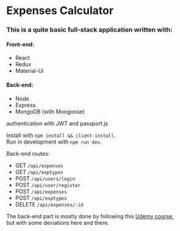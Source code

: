 # Expenses Calculator
### This is a quite basic full-stack application written with:  
#### Front-end:
  * React
  * Redux
  * Material-Ui

#### Back-end:
  * Node
  * Express
  * MongoDB (with Mongoose)
 
 authentication with JWT and passport.js
 
Install with `npm install && client-install`.  
Run in development with `npm run dev`.

Back-end routes:
  * GET `/api/expenses`
  * GET `/api/exptypes`
  * POST `/api/users/login`
  * POST `/api/user/register`
  * POST `/api/expenses`
  * POST `/api/exptypes`
  * DELETE `/api/expenses/:id`
  
  The back-end part is mostly done by following this [Udemy course](https://www.udemy.com/mern-stack-front-to-back/),  
  but with some deviations here and there.

